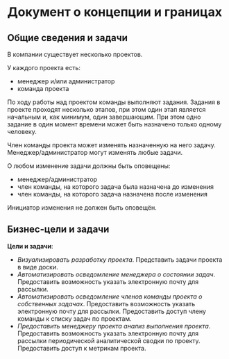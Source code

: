 # Документ о концепции и границах
## Общие сведения и задачи
В компании существует несколько проектов.

У каждого проекта есть:
+ менеджер и/или администратор
+ команда проекта

По ходу работы над проектом команды выполняют задания. Задания в проекте проходят несколько этапов,
при этом один этап является начальным и, как минимум, один завершающим.
При этом одно задание в один момент времени может быть назначено только одному человеку.

Член команды проекта может изменять назначенную на него задачу.
Менеджер/администратор могут изменять любые задачи.

О любом изменение задачи должны быть оповещены:
+ менеджер/администратор
+ член команды, на которого задача была назначена до изменения
+ член команды, на которого задача назначена после изменения

Инициатор изменения не должен быть оповещён.

## Бизнес-цели и задачи
**Цели и задачи**:
+ *Визуализировать разработку проекта*.
Представить задачи проекта в виде доски.
+ *Автоматизировать осведомление менеджера о состоянии задач*.
Предоставить возможность указать электронную почту для рассылки.
+ *Автоматизировать осведомление членов команды проекта о собственных задачах*.
Предоставить возможность указать электронную почту для рассылки.
Предоставить доступ члену команды к списку задач по проектам.
+ *Предоставить менеджеру проекта анализ выполнения проекта*.
Предоставить возможность указать электронную почту для рассылки периодической аналитической сводки по проекту.
Предоставить доступ к метрикам проекта.

